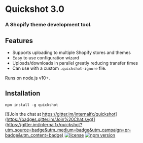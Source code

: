 # Quickshot 3.0

### A Shopify theme development tool.

## Features

- Supports uploading to multiple Shopify stores and themes
- Easy to use configuration wizard
- Uploads/downloads in parallel greatly reducing transfer times
- Can use with a custom `.quickshot-ignore` file.

Runs on node.js v10+.

## Installation

`npm install -g quickshot`

[![Join the chat at https://gitter.im/internalfx/quickshot](https://badges.gitter.im/Join%20Chat.svg)](https://gitter.im/internalfx/quickshot?utm_source=badge&utm_medium=badge&utm_campaign=pr-badge&utm_content=badge)
[![license](https://img.shields.io/npm/l/quickshot.svg)](https://github.com/internalfx/quickshot/blob/master/LICENSE)
[![npm version](https://img.shields.io/npm/v/quickshot.svg)](https://www.npmjs.com/package/quickshot)

